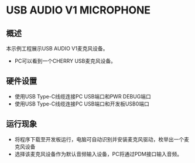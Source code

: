 # USB AUDIO V1 MICROPHONE

## 概述

本示例工程展示USB AUDIO V1麦克风设备。

- PC可以看到一个CHERRY USB麦克风设备。

## 硬件设置

- 使用USB Type-C线缆连接PC USB端口和PWR DEBUG端口
- 使用USB Type-C线缆连接PC USB端口和开发板USB0端口

## 运行现象

- 将程序下载至开发板运行，电脑可自动识别并安装麦克风驱动，枚举出一个麦克风设备
- 选择该麦克风设备作为默认音频输入设备，PC将通过PDM接口输入音频。

